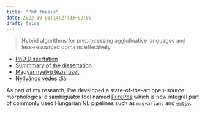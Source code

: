 ```yaml
---
title: "PhD thesis"
date: 2022-10-01T14:27:33+02:00
draft: false
---
```



> Hybrid algorithms for preprocessing agglutinative languages and less-resourced domains effectively

* [PhD Dissertation](thesis.pdf)
* [Summmary of the dissertation](summary_en.pdf)
* [Magyar nyelvű tézisfüzet](summary_hu.pdf)
* [Nyilvános védés diái](defense_hu.pdf)

As part of my research, I've developed a state-of-the-art open-source morphological disambiguator tool named [PurePos](https://github.com/ppke-nlpg/purepos) which is now integral part of commonly used Hungarian NL pipelines such as `magyarlanc` and [`emtsv`](https://github.com/nytud/emtsv).
